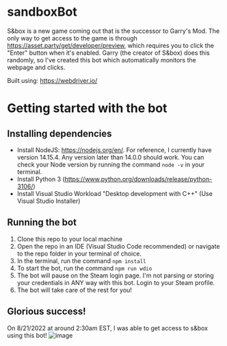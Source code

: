 # sandboxBot
S&box is a new game coming out that is the successor to Garry's Mod. The only way to get access to the game is through https://asset.party/get/developer/preview, which requires you to click the "Enter" button when it's enabled. Garry (the creator of S&box) does this randomly, so I've created this bot which automatically monitors the webpage and clicks.

Built using: https://webdriver.io/

# Getting started with the bot

## Installing dependencies
* Install NodeJS: https://nodejs.org/en/. For reference, I currently have version 14.15.4. Any version later than 14.0.0 should work. You can check your Node version by running the command ```node -v``` in your terminal.
* Install Python 3 (https://www.python.org/downloads/release/python-3106/)
* Install Visual Studio Workload "Desktop development with C++" (Use Visual Studio Installer)

## Running the bot
1. Clone this repo to your local machine
2. Open the repo in an IDE (Visual Studio Code recommended) or navigate to the repo folder in your terminal of choice.
3. In the terminal, run the command ```npm install```
4. To start the bot, run the command ```npm run wdio```
5. The bot will pause on the Steam login page. I'm not parsing or storing your credentials in ANY way with this bot. Login to your Steam profile.
6. The bot will take care of the rest for you!

## Glorious success!
On 8/21/2022 at around 2:30am EST, I was able to get access to s&box using this bot!
![image](https://user-images.githubusercontent.com/16530058/185804973-06a83372-758e-4d26-a22f-4080933f06b1.png)
